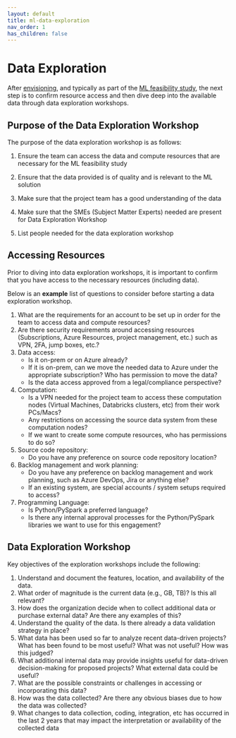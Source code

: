 ```yaml
---
layout: default
title: ml-data-exploration
nav_order: 1
has_children: false
---
```


# Data Exploration

After [envisioning](./ml-problem-formulation-envisioning.md), and typically as part of the [ML feasibility study](./ml-feasibility-study.md), the next step is to confirm resource access and then dive deep into the available data through data exploration workshops.

## Purpose of the Data Exploration Workshop

The purpose of the data exploration workshop is as follows:

1. Ensure the team can access the data and compute resources that are necessary for the ML feasibility study

2. Ensure that the data provided is of quality and is relevant to the ML solution  

3. Make sure that the project team has a good understanding of the data

4. Make sure that the SMEs (Subject Matter Experts) needed are present for Data Exploration Workshop

5. List people needed for the data exploration workshop

## Accessing Resources

Prior to diving into data exploration workshops, it is important to confirm that you have access to the necessary resources (including data).

Below is an **example** list of questions to consider before starting a data exploration workshop.

1. What are the requirements for an account to be set up in order for the team to access data and compute resources?
2. Are there security requirements around accessing resources (Subscriptions, Azure Resources, project management, etc.) such as VPN, 2FA, jump boxes, etc.?
3. Data access:
    * Is it on-prem or on Azure already?
    * If it is on-prem, can we move the needed data to Azure under the appropriate subscription? Who has permission to move the data?
    * Is the data access approved from a legal/compliance perspective?
4. Computation:
    * Is a VPN needed for the project team to access these computation nodes (Virtual Machines, Databricks clusters, etc) from their work PCs/Macs?
    * Any restrictions on accessing the source data system from these computation nodes?
    * If we want to create some compute resources, who has permissions to do so?
5. Source code repository:
    * Do you have any preference on source code repository location?
6. Backlog management and work planning:
    * Do you have any preference on backlog management and work planning, such as Azure DevOps, Jira or anything else?
    * If an existing system, are special accounts / system setups required to access?
7. Programming Language:
    * Is Python/PySpark a preferred language?
    * Is there any internal approval processes for the Python/PySpark libraries we want to use for this engagement?

## Data Exploration Workshop

Key objectives of the exploration workshops include the following:

1. Understand and document the features, location, and availability of the data.
2. What order of magnitude is the current data (e.g., GB, TB)? Is this all relevant?
3. How does the organization decide when to collect additional data or purchase external data? Are there any examples of this?
4. Understand the quality of the data. Is there already a data validation strategy in place?
5. What data has been used so far to analyze recent data-driven projects? What has been found to be most useful? What was not useful? How was this judged?
6. What additional internal data may provide insights useful for data-driven decision-making for proposed projects? What external data could be useful?
7. What are the possible constraints or challenges in accessing or incorporating this data?
8. How was the data collected? Are there any obvious biases due to how the data was collected?
9. What changes to data collection, coding, integration, etc has occurred in the last 2 years that may impact the interpretation or availability of the collected data
